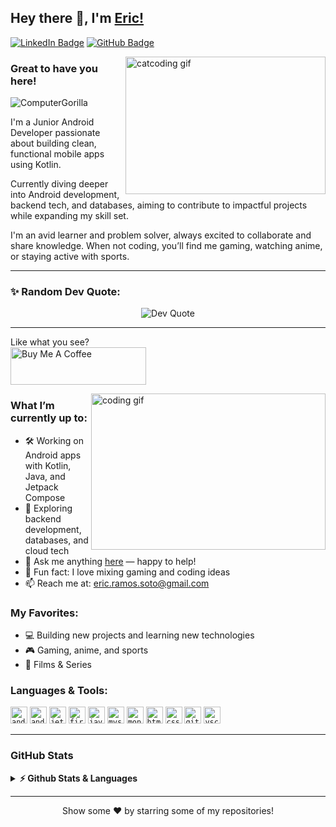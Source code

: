 ## Hey there 👋, I'm [Eric!](https://github.com/ComputerGorilla)

[![LinkedIn Badge](https://img.shields.io/badge/-LinkedIn-0e76a8?style=flat-square&logo=linkedin&logoColor=white)](https://linkedin.com/in/eric-ramos-soto97)
[![GitHub Badge](https://img.shields.io/badge/-GitHub-181717?style=flat-square&logo=github&logoColor=white)](https://github.com/ComputerGorilla)

<img align="right" height="220" width="320" alt="catcoding gif" src="https://media3.giphy.com/media/v1.Y2lkPTc5MGI3NjExMDF6YWI1NmI1YWYyNnh2b250N3hraWt6dGxseHYzcnN0Mm12aGRjeiZlcD12MV9pbnRlcm5hbF9naWZfYnlfaWQmY3Q9Zw/JIX9t2j0ZTN9S/giphy.gif" />

### Great to have you here!  
<p align="left"> <img src="https://komarev.com/ghpvc/?username=ComputerGorilla&label=Profile%20views&color=0e75b6&style=flat" alt="ComputerGorilla" /> </p>

I'm a Junior Android Developer passionate about building clean, functional mobile apps using Kotlin.

Currently diving deeper into Android development, backend tech, and databases, aiming to contribute to impactful projects while expanding my skill set.  

I'm an avid learner and problem solver, always excited to collaborate and share knowledge. When not coding, you’ll find me gaming, watching anime, or staying active with sports.  


---

<h3 align="left">✨ Random Dev Quote:</h3>
<p align="center">
  <img src="https://quotes-github-readme.vercel.app/api?type=horizontal&theme=dark" alt="Dev Quote" />
</p>

---

Like what you see?  
<a href="https://buymeacoffee.com/ericramos" target="_blank"><img src="https://cdn.buymeacoffee.com/buttons/v2/default-yellow.png" alt="Buy Me A Coffee" height="60px" width="217px" ></a>

<img align="right" height="250" width="375" alt="coding gif" src="https://media4.giphy.com/media/v1.Y2lkPTc5MGI3NjExNHAzdXpxMzVlNWpwODM5amRxazl5ZTI1c2phMWp6dDNrbzJveTkyeiZlcD12MV9pbnRlcm5hbF9naWZfYnlfaWQmY3Q9Zw/KpACNEh8jXK2Q/giphy.gif" />

### What I’m currently up to:

- 🛠️ Working on Android apps with Kotlin, Java, and Jetpack Compose  
- 🚀 Exploring backend development, databases, and cloud tech  
- 💬 Ask me anything [here](https://github.com/ComputerGorilla/ComputerGorilla/issues) — happy to help!  
- 👾 Fun fact: I love mixing gaming and coding ideas  
- 📫 Reach me at: eric.ramos.soto@gmail.com  

### My Favorites:

- 💻 Building new projects and learning new technologies  
- 🎮 Gaming, anime, and sports 
- 🍕 Films & Series  

### Languages & Tools:

<code><img height="27" src="https://cdn.jsdelivr.net/gh/devicons/devicon/icons/android/android-original.svg" alt="android" /></code>
<code><img height="27" src="https://cdn.jsdelivr.net/gh/devicons/devicon/icons/androidstudio/androidstudio-original.svg" alt="androidstudio" /></code>
<code><img height="27" src="https://blog.stylingandroid.com/wp-content/uploads/2021/05/jetpack-compose-icon_RGB.png" alt="jetpack-compose" /></code>
<code><img height="27" src="https://cdn.jsdelivr.net/gh/devicons/devicon/icons/firebase/firebase-plain.svg" alt="firebase" /></code>
<code><img height="27" src="https://user-images.githubusercontent.com/25181517/117201156-9a724800-adec-11eb-9a9d-3cd0f67da4bc.png" alt="java" /></code>
<code><img height="27" src="https://user-images.githubusercontent.com/25181517/183896128-ec99105a-ec1a-4d85-b08b-1aa1620b2046.png" alt="mysql" /></code>
<code><img height="27" src="https://user-images.githubusercontent.com/25181517/182884177-d48a8579-2cd0-447a-b9a6-ffc7cb02560e.png" alt="mongodb" /></code>
<code><img height="27" src="https://user-images.githubusercontent.com/25181517/192158954-f88b5814-d510-4564-b285-dff7d6400dad.png" alt="html" /></code>
<code><img height="27" src="https://user-images.githubusercontent.com/25181517/183898674-75a4a1b1-f960-4ea9-abcb-637170a00a75.png" alt="css" /></code>
<code><img height="27" src="https://user-images.githubusercontent.com/25181517/192108372-f71d70ac-7ae6-4c0d-8395-51d8870c2ef0.png" alt="git" /></code>
<code><img height="27" src="https://user-images.githubusercontent.com/25181517/192108891-d86b6220-e232-423a-bf5f-90903e6887c3.png" alt="vscode" /></code>

---

### GitHub Stats

<details>
  <summary><b>⚡ Github Stats & Languages</b></summary>

  <br />
  <img height="180em" src="https://github-readme-stats.vercel.app/api?username=ComputerGorilla&show_icons=true&hide_border=true&count_private=true&include_all_commits=true" />
  <img height="180em" src="https://github-readme-stats.vercel.app/api/top-langs/?username=ComputerGorilla&layout=compact&langs_count=8&hide_border=true" />
</details>


---

<div align="center">
   Show some ❤️ by starring some of my repositories!
</div>
